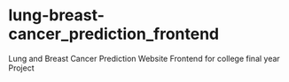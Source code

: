 # lung-breast-cancer_prediction_frontend
Lung and Breast Cancer Prediction Website Frontend for college final year Project
